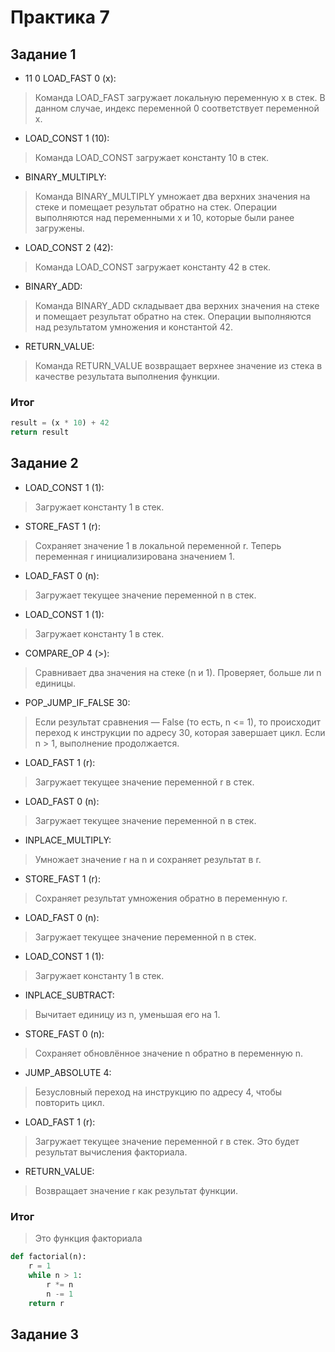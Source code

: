 # Практика 7

## Задание 1

- 11 0 LOAD_FAST 0 (x):
> Команда LOAD_FAST загружает локальную переменную x в стек. В данном случае, индекс переменной 0 соответствует переменной x.

- LOAD_CONST 1 (10):
> Команда LOAD_CONST загружает константу 10 в стек.

- BINARY_MULTIPLY:
> Команда BINARY_MULTIPLY умножает два верхних значения на стеке и помещает результат обратно на стек. Операции выполняются над переменными x и 10, которые были ранее загружены.

- LOAD_CONST 2 (42):
> Команда LOAD_CONST загружает константу 42 в стек.

- BINARY_ADD:
> Команда BINARY_ADD складывает два верхних значения на стеке и помещает результат обратно на стек. Операции выполняются над результатом умножения и константой 42.

- RETURN_VALUE:
> Команда RETURN_VALUE возвращает верхнее значение из стека в качестве результата выполнения функции.

### Итог
```python
result = (x * 10) + 42
return result
```
## Задание 2

- LOAD_CONST 1 (1):
> Загружает константу 1 в стек.

- STORE_FAST 1 (r):
> Сохраняет значение 1 в локальной переменной r. Теперь переменная r инициализирована значением 1.

- LOAD_FAST 0 (n):
> Загружает текущее значение переменной n в стек.

- LOAD_CONST 1 (1):
> Загружает константу 1 в стек.

- COMPARE_OP 4 (>):
> Сравнивает два значения на стеке (n и 1). Проверяет, больше ли n единицы.

- POP_JUMP_IF_FALSE 30:
> Если результат сравнения — False (то есть, n <= 1), то происходит переход к инструкции по адресу 30, которая завершает цикл. Если n > 1, выполнение продолжается.

- LOAD_FAST 1 (r):
> Загружает текущее значение переменной r в стек.

- LOAD_FAST 0 (n):
> Загружает текущее значение переменной n в стек.

- INPLACE_MULTIPLY:
> Умножает значение r на n и сохраняет результат в r.

- STORE_FAST 1 (r):
> Сохраняет результат умножения обратно в переменную r.

- LOAD_FAST 0 (n):
> Загружает текущее значение переменной n в стек.

- LOAD_CONST 1 (1):
> Загружает константу 1 в стек.

- INPLACE_SUBTRACT:
> Вычитает единицу из n, уменьшая его на 1.

- STORE_FAST 0 (n):
> Сохраняет обновлённое значение n обратно в переменную n.

- JUMP_ABSOLUTE 4:
> Безусловный переход на инструкцию по адресу 4, чтобы повторить цикл.

- LOAD_FAST 1 (r):
> Загружает текущее значение переменной r в стек. Это будет результат вычисления факториала.

- RETURN_VALUE:
> Возвращает значение r как результат функции.

### Итог 
> Это функция факториала
``` python
def factorial(n):
    r = 1
    while n > 1:
        r *= n
        n -= 1
    return r
```

## Задание 3

